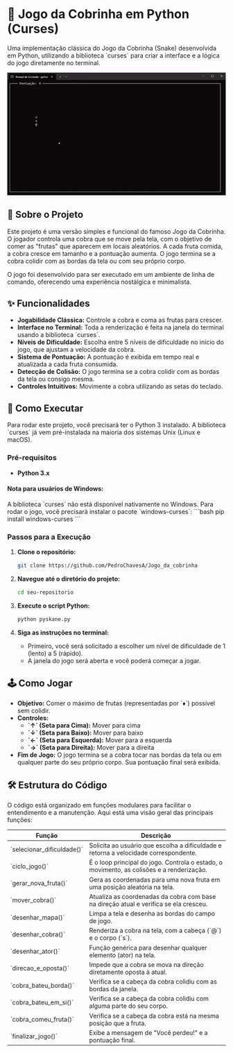 # 🐍 Jogo da Cobrinha em Python (Curses)

Uma implementação clássica do Jogo da Cobrinha (Snake) desenvolvida em Python, utilizando a biblioteca \`curses\` para criar a interface e a lógica do jogo diretamente no terminal.

![Gameplay Screenshot](https://github.com/PedroChavesA/Jogo_da_cobrinha/blob/main/pysnake.gif)

## 📜 Sobre o Projeto

Este projeto é uma versão simples e funcional do famoso Jogo da Cobrinha. O jogador controla uma cobra que se move pela tela, com o objetivo de comer as "frutas" que aparecem em locais aleatórios. A cada fruta comida, a cobra cresce em tamanho e a pontuação aumenta. O jogo termina se a cobra colidir com as bordas da tela ou com seu próprio corpo.

O jogo foi desenvolvido para ser executado em um ambiente de linha de comando, oferecendo uma experiência nostálgica e minimalista.

## ✨ Funcionalidades

- **Jogabilidade Clássica:** Controle a cobra e coma as frutas para crescer.
- **Interface no Terminal:** Toda a renderização é feita na janela do terminal usando a biblioteca \`curses\`.
- **Níveis de Dificuldade:** Escolha entre 5 níveis de dificuldade no início do jogo, que ajustam a velocidade da cobra.
- **Sistema de Pontuação:** A pontuação é exibida em tempo real e atualizada a cada fruta consumida.
- **Detecção de Colisão:** O jogo termina se a cobra colidir com as bordas da tela ou consigo mesma.
- **Controles Intuitivos:** Movimente a cobra utilizando as setas do teclado.

## 🚀 Como Executar

Para rodar este projeto, você precisará ter o Python 3 instalado. A biblioteca \`curses\` já vem pré-instalada na maioria dos sistemas Unix (Linux e macOS).

### Pré-requisitos

- **Python 3.x**

#### Nota para usuários de Windows:
A biblioteca \`curses\` não está disponível nativamente no Windows. Para rodar o jogo, você precisará instalar o pacote \`windows-curses\`:
\`\`\`bash
pip install windows-curses
\`\`\`

### Passos para a Execução

1. **Clone o repositório:**
   ```bash
   git clone https://github.com/PedroChavesA/Jogo_da_cobrinha
   ```

2. **Navegue até o diretório do projeto:**
   ```bash
   cd seu-repositorio
   ```

3. **Execute o script Python:**
   ```bash
   python pyskane.py
   ```

4. **Siga as instruções no terminal:**
   - Primeiro, você será solicitado a escolher um nível de dificuldade de 1 (lento) a 5 (rápido).
   - A janela do jogo será aberta e você poderá começar a jogar.

## 🕹️ Como Jogar

- **Objetivo:** Comer o máximo de frutas (representadas por \`♦\`) possível sem colidir.
- **Controles:**
  - **\`↑\` (Seta para Cima):** Mover para cima
  - **\`↓\` (Seta para Baixo):** Mover para baixo
  - **\`←\` (Seta para Esquerda):** Mover para a esquerda
  - **\`→\` (Seta para Direita):** Mover para a direita
- **Fim de Jogo:** O jogo termina se a cobra tocar nas bordas da tela ou em qualquer parte do seu próprio corpo. Sua pontuação final será exibida.

## 🛠️ Estrutura do Código

O código está organizado em funções modulares para facilitar o entendimento e a manutenção. Aqui está uma visão geral das principais funções:

| Função | Descrição |
| --- | --- |
| \`selecionar_dificuldade()\` | Solicita ao usuário que escolha a dificuldade e retorna a velocidade correspondente. |
| \`ciclo_jogo()\` | É o loop principal do jogo. Controla o estado, o movimento, as colisões e a renderização. |
| \`gerar_nova_fruta()\` | Gera as coordenadas para uma nova fruta em uma posição aleatória na tela. |
| \`mover_cobra()\` | Atualiza as coordenadas da cobra com base na direção atual e verifica se ela cresceu. |
| \`desenhar_mapa()\` | Limpa a tela e desenha as bordas do campo de jogo. |
| \`desenhar_cobra()\` | Renderiza a cobra na tela, com a cabeça (\`@\`) e o corpo (\`s\`). |
| \`desenhar_ator()\` | Função genérica para desenhar qualquer elemento (ator) na tela. |
| \`direcao_e_oposta()\` | Impede que a cobra se mova na direção diretamente oposta à atual. |
| \`cobra_bateu_borda()\` | Verifica se a cabeça da cobra colidiu com as bordas da janela. |
| \`cobra_bateu_em_si()\` | Verifica se a cabeça da cobra colidiu com alguma parte do seu corpo. |
| \`cobra_comeu_fruta()\` | Verifica se a cabeça da cobra está na mesma posição que a fruta. |
| \`finalizar_jogo()\` | Exibe a mensagem de "Você perdeu!" e a pontuação final. |
